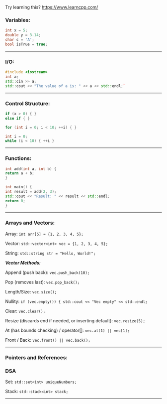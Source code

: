 
Try learning this?
https://www.learncpp.com/


### Variables:

```cpp
int x = 5;
double y = 3.14;
char c = 'A';
bool isTrue = true;
```

---

### I/O:

```cpp
#include <iostream>
int a;
std::cin >> a;
std::cout << "The value of a is: " << a << std::endl;`
```
---

### Control Structure:

```cpp
if (x > 0) { }
else if { }

for (int i = 0; i < 10; ++i) { }

int i = 0;
while (i < 10) { ++i }
```

---

### Functions:

```cpp
int add(int a, int b) {
return a + b;
}
```

```cpp
int main() {
int result = add(2, 3);
std::cout << "Result: " << result << std::endl;
return 0;
} 
```

---

### Arrays and Vectors:

Array: `int arr[5] = {1, 2, 3, 4, 5};`

Vector: `std::vector<int> vec = {1, 2, 3, 4, 5};`

String: `std::string str = "Hello, World!";`

***Vector Methods:*** 

Append (push back): `vec.push_back(10);`

Pop (removes last): `vec.pop_back();`

Length/Size: `vec.size();` 

Nullity: `if (vec.empty()) { std::cout << "Vec empty" << std::endl;`

Clear: `vec.clear();`

Resize (discards end if needed, or inserting default): `vec.resize(5);`

At (has bounds checking) / operator[]: `vec.at(1) || vec[1];`

Front / Back: `vec.front() || vec.back();`

---

### Pointers and References:

### DSA

Set: `std::set<int> uniqueNumbers;`

Stack: `std::stack<int> stack;`

---